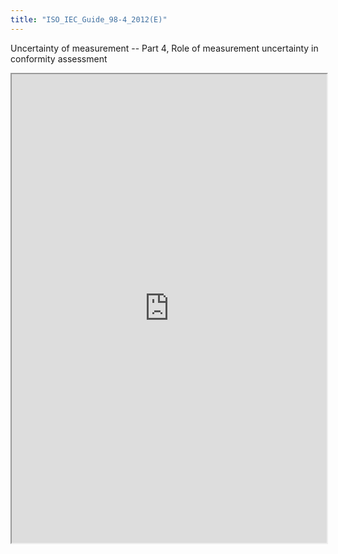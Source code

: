 ```yaml
---
title: "ISO_IEC_Guide_98-4_2012(E)"
---
```


Uncertainty of measurement -- Part 4, Role of measurement uncertainty in conformity assessment

<iframe height="750" width="100%" src="https://ewelton.github.io/ktest/wiki.html#ISO_IEC_Guide_98-4_2012(E)"></iframe>
